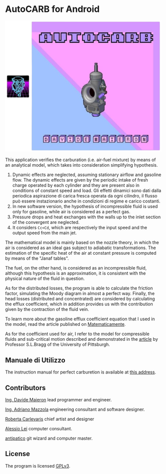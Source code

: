 # AutoCARB for Android

![anteprima](anteprima.png)

This application verifies the carburation (i.e. air-fuel mixture) by means of an analytical model, which takes into consideration simplifying hypothesis.
1. Dynamic effects are neglected, assuming stationary airflow and gasoline flow.
   The dynamic effects are given by the periodic intake of fresh charge operated by each
   cylinder and they are present also in conditions of constant speed and load.
   Gli effetti dinamici sono dati dalla periodica aspirazione di carica fresca operata da       ogni cilindro, il flusso può essere instazionario anche in condizioni di regime e carico    costanti.
2. In new software version, the hypothesis of incompressible fluid is used only for gasoline, while air is considered as a perfect gas.
3. Pressure drops and heat exchanges with the walls up to the inlet section of the convergent are neglected.
4. It considers `Cc<Cd`, which are respectively the input speed and the output speed from the main jet.

The mathematical model is mainly based on the nozzle theory, in which the air is considered as an ideal gas subject to adiabatic transformations.
The estimation of the specific heat of the air at constant pressure is computed by means of the "Janaf tables".

The fuel, on the other hand, is considered as an incompressible fluid, although this hypothesis is an approximation, it is consistent with the physical nature of the fluid in question. 
 
As for the distributed losses, the program is able to calculate the friction factor, simulating the Moody diagram in almost a perfect way.
Finally, the head losses (distributed and concentrated) are considered by calculating the efflux coefficient, which in addition provides us with the contribution given by the contraction of the fluid vein. 

To learn more about the gasoline efflux coefficient equation that I used in the model, read the article published on [Matematicamente](https://www.matematicamente.it/forum/viewtopic.php?f=38&t=211382).

As for the coefficient used for air, I refer to the model for compressible fluids and sub-critical motion described and demonstrated in the [article](https://journals.sagepub.com/doi/10.1243/JMES_JOUR_1960_002_007_02) by Professor S.L.Bragg of the University of Pittsburgh.


## Manuale di Utilizzo

The instruction manual for perfect carburetion is available at [this address](https://github.com/dogengineer/AutoCARB/blob/main/Manuale_di_AutoCARB.pdf).


## Contributors

[Ing. Davide Maieron](https://www.linkedin.com/in/davide-maieron-3757851bb/) lead programmer and engineer.

[Ing. Adriano Mazzola](https://www.linkedin.com/in/adriano-mazzola/) engineering consultant and software designer.

[Roberta Carlevaris](https://www.instagram.com/robzilla.tattoo/) chief artist and designer

[Alessio Lei](https://github.com/AlessioLei94) computer consultant.

[antipatico](https://github.com/antipatico) git wizard and computer master.


## License

The program is licensed [GPLv3](LICENSE).
